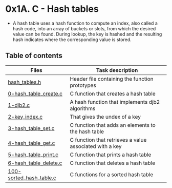 # 0x1A. C - Hash tables
*  A hash table uses a hash function to compute an index, also called a hash code, into an array of buckets or slots, from which the desired value can be found. During lookup, the key is hashed and the resulting hash indicates where the corresponding value is stored.

## Table of contents
| Files                   | Task description                               |
| ------------------------|----------------------------------------        |
| [hash_tables.h](./hash_tables.h)           | Header file containing the function prototypes |               |                         |                                                |
|[0-hash_table_create.c](./0-hash_table_create.c)    | C function that creates a hash table           |
[1-djb2.c](./1-djb2.c) | A hash function that implements djb2 algorithms
[2-key_index.c](./2-key_index.c) | That gives the undex of a key
[3-hash_table_set.c](./3-hash_table_set.c) | C function that adds an elements to the hash table
[4-hash_table_get.c](./4-hash_table_get.c) | C function that retrieves a value associated with a key
[5-hash_table_print.c](./5-hash_table_print.c) | C function that prints a hash table
[6-hash_table_delete.c](./6-hash_table_delete.c) | C function that deletes a hash table
[100-sorted_hash_table.c](./100-sorted_hash_table.c) | C functions for a sorted hash table